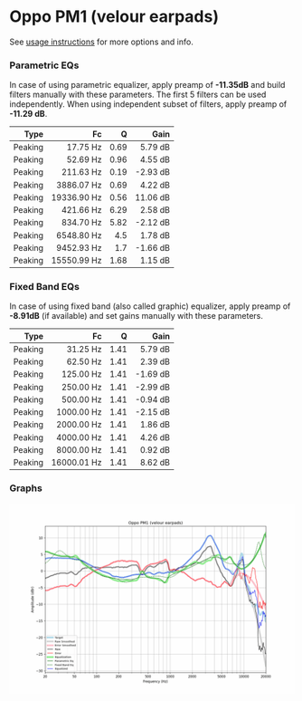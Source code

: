 # Oppo PM1 (velour earpads)
See [usage instructions](https://github.com/jaakkopasanen/AutoEq#usage) for more options and info.

### Parametric EQs
In case of using parametric equalizer, apply preamp of **-11.35dB** and build filters manually
with these parameters. The first 5 filters can be used independently.
When using independent subset of filters, apply preamp of **-11.29 dB**.

| Type    | Fc          |    Q | Gain     |
|--------:|------------:|-----:|---------:|
| Peaking | 17.75 Hz    | 0.69 | 5.79 dB  |
| Peaking | 52.69 Hz    | 0.96 | 4.55 dB  |
| Peaking | 211.63 Hz   | 0.19 | -2.93 dB |
| Peaking | 3886.07 Hz  | 0.69 | 4.22 dB  |
| Peaking | 19336.90 Hz | 0.56 | 11.06 dB |
| Peaking | 421.66 Hz   | 6.29 | 2.58 dB  |
| Peaking | 834.70 Hz   | 5.82 | -2.12 dB |
| Peaking | 6548.80 Hz  | 4.5  | 1.78 dB  |
| Peaking | 9452.93 Hz  | 1.7  | -1.66 dB |
| Peaking | 15550.99 Hz | 1.68 | 1.15 dB  |

### Fixed Band EQs
In case of using fixed band (also called graphic) equalizer, apply preamp of **-8.91dB**
(if available) and set gains manually with these parameters.

| Type    | Fc          |    Q | Gain     |
|--------:|------------:|-----:|---------:|
| Peaking | 31.25 Hz    | 1.41 | 5.79 dB  |
| Peaking | 62.50 Hz    | 1.41 | 2.39 dB  |
| Peaking | 125.00 Hz   | 1.41 | -1.69 dB |
| Peaking | 250.00 Hz   | 1.41 | -2.99 dB |
| Peaking | 500.00 Hz   | 1.41 | -0.94 dB |
| Peaking | 1000.00 Hz  | 1.41 | -2.15 dB |
| Peaking | 2000.00 Hz  | 1.41 | 1.86 dB  |
| Peaking | 4000.00 Hz  | 1.41 | 4.26 dB  |
| Peaking | 8000.00 Hz  | 1.41 | 0.92 dB  |
| Peaking | 16000.01 Hz | 1.41 | 8.62 dB  |

### Graphs
![](./Oppo%20PM1%20(velour%20earpads).png)